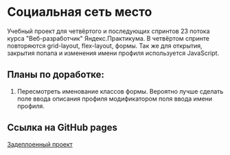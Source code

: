 # Социальная сеть место

Учебный проект для четвёртого и последующих спринтов 23 потока курса "Веб-разработчик" Яндекс.Практикума.
В четвёртом спринте повторяются grid-layout, flex-layout, формы. Так же для открытия, закрытия попапа и изменения имени профиля используется JavaScript.

## Планы по доработке:

1. Пересмотреть именование классов формы. Вероятно лучше сделать поле ввода описания профиля модификатором поля ввода имени профиля.


## Ссылка на GitHub pages
[Задеплоенный проект](#)